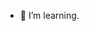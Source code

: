 - 🌱 I’m learning.

<!---
chiarabarattieridsp/chiarabarattieridsp is a ✨ special ✨ repository because its `README.md` (this file) appears on your GitHub profile.
You can click the Preview link to take a look at your changes.
--->
